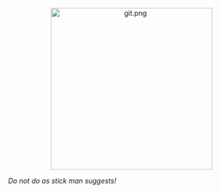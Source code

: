 <p align="center">
<img src="http://imgs.xkcd.com/comics/git.png" width="330" title="git.png">
</p>

*Do not do as stick man suggests!*
